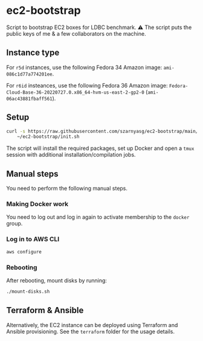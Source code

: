 # ec2-bootstrap

Script to bootstrap EC2 boxes for LDBC benchmark.
:warning: The script puts the public keys of me & a few collaborators on the machine.

## Instance type

For `r5d` instances, use the following Fedora 34 Amazon image: `ami-086c1d77a774201ee`.

For `r6id` insteances, use the following Fedora 36 Amazon image: `Fedora-Cloud-Base-36-20220727.0.x86_64-hvm-us-east-2-gp2-0` (`ami-06ac43881fbaff561`).

## Setup

```bash
curl -s https://raw.githubusercontent.com/szarnyasg/ec2-bootstrap/main/bootstrap.sh | bash && \
    ~/ec2-bootstrap/init.sh
```

The script will install the required packages, set up Docker and open a `tmux` session with additional installation/compilation jobs.

## Manual steps

You need to perform the following manual steps.

### Making Docker work

You need to log out and log in again to activate membership to the `docker` group.

### Log in to AWS CLI

```bash
aws configure
```

### Rebooting

After rebooting, mount disks by running:

```bash
./mount-disks.sh
```

## Terraform & Ansible

Alternatively, the EC2 instance can be deployed using Terraform and Ansible provisioning. See the `terraform` folder for the usage details.
